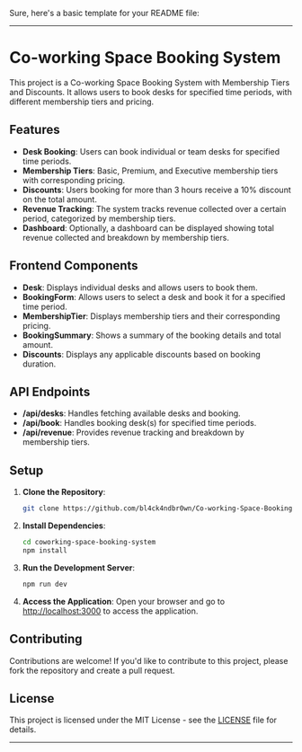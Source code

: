 Sure, here's a basic template for your README file:

---

# Co-working Space Booking System

This project is a Co-working Space Booking System with Membership Tiers and Discounts. It allows users to book desks for specified time periods, with different membership tiers and pricing.

## Features

- **Desk Booking**: Users can book individual or team desks for specified time periods.
- **Membership Tiers**: Basic, Premium, and Executive membership tiers with corresponding pricing.
- **Discounts**: Users booking for more than 3 hours receive a 10% discount on the total amount.
- **Revenue Tracking**: The system tracks revenue collected over a certain period, categorized by membership tiers.
- **Dashboard**: Optionally, a dashboard can be displayed showing total revenue collected and breakdown by membership tiers.

## Frontend Components

- **Desk**: Displays individual desks and allows users to book them.
- **BookingForm**: Allows users to select a desk and book it for a specified time period.
- **MembershipTier**: Displays membership tiers and their corresponding pricing.
- **BookingSummary**: Shows a summary of the booking details and total amount.
- **Discounts**: Displays any applicable discounts based on booking duration.

## API Endpoints

- **/api/desks**: Handles fetching available desks and booking.
- **/api/book**: Handles booking desk(s) for specified time periods.
- **/api/revenue**: Provides revenue tracking and breakdown by membership tiers.

## Setup

1. **Clone the Repository**:
   ```bash
   git clone https://github.com/bl4ck4ndbr0wn/Co-working-Space-Booking-System.git
   ```

2. **Install Dependencies**:
   ```bash
   cd coworking-space-booking-system
   npm install
   ```

3. **Run the Development Server**:
   ```bash
   npm run dev
   ```

4. **Access the Application**:
   Open your browser and go to [http://localhost:3000](http://localhost:3000) to access the application.

## Contributing

Contributions are welcome! If you'd like to contribute to this project, please fork the repository and create a pull request.

## License

This project is licensed under the MIT License - see the [LICENSE](LICENSE) file for details.

---
